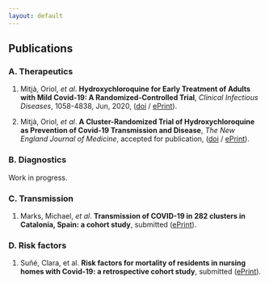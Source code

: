 ```yaml
---
layout: default
---
```


## Publications

### A. Therapeutics

1. Mitjà, Oriol, *et al*. **Hydroxychloroquine for Early Treatment of Adults with Mild Covid-19: A Randomized-Controlled Trial**, *Clinical Infectious Diseases*, 1058-4838, Jun, 2020, ([doi](https://doi.org/10.1093/cid/ciaa1009) / [ePrint](https://academic.oup.com/cid/advance-article-pdf/doi/10.1093/cid/ciaa1009/33504392/ciaa1009.pdf)).

2. Mitjà, Oriol, *et al*. **A Cluster-Randomized Trial of Hydroxychloroquine as Prevention of Covid-19 Transmission and Disease**, *The New England Journal of Medicine*, accepted for publication, ([doi](https://doi.org/10.1101/2020.07.20.20157651) / [ePrint](https://www.medrxiv.org/content/early/2020/07/26/2020.07.20.20157651.full.pdf)).

### B. Diagnostics

Work in progress.

### C. Transmission

1. Marks, Michael, *et al*. **Transmission of COVID-19 in 282 clusters in Catalonia, Spain: a cohort study**, submitted ([ePrint](PAPER3_new-TRANSMISSIÓ_20-05735.pdf
)).

### D. Risk factors

1. Suñé, Clara, et al. **Risk factors for mortality of residents in nursing homes with Covid-19: a retrospective cohort study**, submitted ([ePrint](risk_residents.pdf)).
